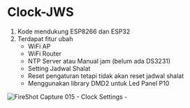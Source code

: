 # Clock-JWS
1. Kode mendukung ESP8266 dan ESP32
2. Terdapat fitur ubah
   - WiFi AP
   - WiFi Router
   - NTP Server atau Manual jam (belum ada DS3231)
   - Setting Jadwal Shalat
   - Reset pengaturan tetapi tidak akan reset jadwal shalat
   - Menggunakan library DMD2 untuk Led Panel P10

![FireShot Capture 015 - Clock Settings - ](https://github.com/user-attachments/assets/2d965862-10a2-4d07-9eaf-e40630c8554f)
